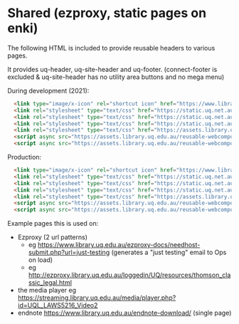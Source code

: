 # Shared (ezproxy, static pages on enki)

The following HTML is included to provide reusable headers to various pages.

It provides uq-header, uq-site-header and uq-footer.
(connect-footer is excluded & uq-site-header has no utility area buttons and no mega menu)

During development (2021):
```html
  <link type="image/x-icon" rel="shortcut icon" href="https://www.library.uq.edu.au/favicon.ico">
  <link rel="stylesheet" type="text/css" href="https://static.uq.net.au/v6/fonts/Roboto/roboto.css" />
  <link rel="stylesheet" type="text/css" href="https://static.uq.net.au/v9/fonts/Merriweather/merriweather.css" />
  <link rel="stylesheet" type="text/css" href="https://static.uq.net.au/v13/fonts/Montserrat/montserrat.css">
  <link rel="stylesheet" type="text/css" href="https://assets.library.uq.edu.au/reusable-webcomponents-development/feature-shared/applications/shared/custom-styles.css">
  <script async src="https://assets.library.uq.edu.au/reusable-webcomponents-development/feature-shared/uq-lib-reusable.min.js" defer></script>
  <script async src="https://assets.library.uq.edu.au/reusable-webcomponents-development/feature-shared/applications/shared/load.js"></script>
```

Production:
```html
  <link type="image/x-icon" rel="shortcut icon" href="https://www.library.uq.edu.au/favicon.ico">
  <link rel="stylesheet" type="text/css" href="https://static.uq.net.au/v6/fonts/Roboto/roboto.css" />
  <link rel="stylesheet" type="text/css" href="https://static.uq.net.au/v9/fonts/Merriweather/merriweather.css" />
  <link rel="stylesheet" type="text/css" href="https://static.uq.net.au/v13/fonts/Montserrat/montserrat.css">
  <link rel="stylesheet" type="text/css" href="https://assets.library.uq.edu.au/reusable-webcomponents/applications/shared/custom-styles.css">
  <script async src="https://assets.library.uq.edu.au/reusable-webcomponents/uq-lib-reusable.min.js" defer></script>
  <script async src="https://assets.library.uq.edu.au/reusable-webcomponents/applications/shared/load.js"></script>
```

Example pages this is used on:
- Ezproxy  (2 url patterns)
    - eg <https://www.library.uq.edu.au/ezproxy-docs/needhost-submit.php?url=just-testing> (generates a "just testing" email to Ops on load)
    - eg <http://ezproxy.library.uq.edu.au/loggedin/UQ/resources/thomson_classic_legal.html>
- the media player eg <https://streaming.library.uq.edu.au/media/player.php?id=UQL_LAWS5216_Video2>
- endnote <https://www.library.uq.edu.au/endnote-download/> (single page)
